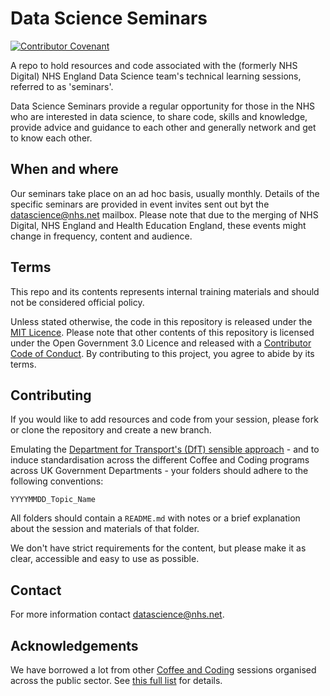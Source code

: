 # Data Science Seminars

[![Contributor Covenant](https://img.shields.io/badge/Contributor%20Covenant-2.1-4baaaa.svg)](./CODE_OF_CONDUCT.md)

A repo to hold resources and code associated with the (formerly NHS Digital) NHS England Data Science team's technical learning sessions, referred to as 'seminars'.

Data Science Seminars provide a regular opportunity for those in the NHS who are interested in data science, to share code, skills and knowledge, provide advice and guidance to each other and generally network and get to know each other.

## When and where

Our seminars take place on an ad hoc basis, usually monthly. Details of the specific seminars are provided in event invites sent out byt the datascience@nhs.net mailbox. Please note that due to the merging of NHS Digital, NHS England and Health Education England, these events might change in frequency, content and audience.

## Terms

This repo and its contents represents internal training materials and should not be considered official policy.

Unless stated otherwise, the code in this repository is released under the [MIT Licence](./LICENSE.md). Please note that other contents of this repository is licensed under the Open Government 3.0 Licence and released with a [Contributor Code of Conduct](./CODE_OF_CONDUCT.md). By contributing to this project, you agree to abide by its terms.

## Contributing

If you would like to add resources and code from your session, please fork or clone the repository and create a new branch.

Emulating the [Department for Transport's (DfT) sensible approach](https://github.com/departmentfortransport/coffee-and-coding) - and to induce standardisation across the different Coffee and Coding programs across UK Government Departments - your folders should adhere to the following conventions:

`YYYYMMDD_Topic_Name`

All folders should contain a `README.md` with notes or a brief explanation about the session and materials of that folder.

We don't have strict requirements for the content, but please make it as clear, accessible and easy to use as possible.

## Contact

For more information contact datascience@nhs.net.

## Acknowledgements

We have borrowed a lot from other [Coffee and Coding](https://analysisfunction.civilservice.gov.uk/support/reproducible-analytical-pipelines/coffee-and-coding/) sessions organised across the public sector. See [this full list](https://docs.google.com/spreadsheets/d/13HstI9VZViUr3jxTQPMMK-gctkVeyig-7HDhN4fU1_E/edit#gid=0) for details.
